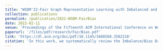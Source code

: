 ```yaml
---
title: "WSDM'22-Fair Graph Representation Learning with Imbalanced and Biased Data"
collection: publications
permalink: /publication/2022-WSDM-FairBias
date: 2022-02-11
venue: 'Proceedings of the Fifteenth ACM International Conference on Web Search and Data Mining'
paperurl: '/files/pdf/research/FairBias.pdf'
link: 'https://dl.acm.org/doi/pdf/10.1145/3488560.3502218'
citation: 'In this work, we systematically review the Imbalance/Bias Data Issues for Graph Machine Learning.'
---
```

